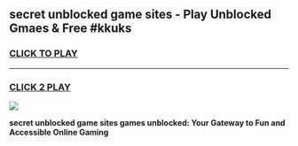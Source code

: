 
## secret unblocked game sites - Play Unblocked Gmaes & Free #kkuks
<h3>
<a href="https://premium.freeplayer.one?title=secret_unblocked_game_sites&ref=03M">CLICK TO PLAY</a></h3>
<hr>

<h3>
<a href="https://premium.freeplayer.one?title=secret_unblocked_game_sites&ref=03M">CLICK 2 PLAY</a>
  
</h3>

<a href="https://premium.freeplayer.one?title=secret_unblocked_game_sites&ref=03M"><img src="https://clearcache.store/games.png"></a>


**secret unblocked game sites games unblocked: Your Gateway to Fun and Accessible Online Gaming**
